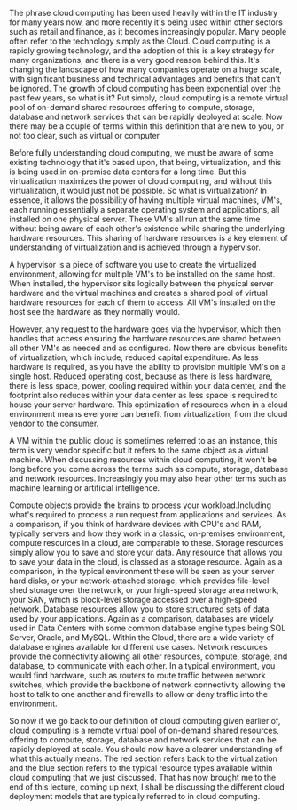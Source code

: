 The phrase cloud computing has been used heavily within the IT industry for many years now, and more recently it's being used within other sectors such as retail and finance, as it becomes increasingly popular. Many people often refer to the technology simply as the Cloud.
Cloud computing is a rapidly growing technology, and the adoption of this is a key strategy for many organizations, and there is a very good reason behind this. It's changing the landscape of how many companies operate on a huge scale, with significant business and technical advantages and benefits that can't be ignored.
The growth of cloud computing has been exponential over the past few years, so what is it?
Put simply,
cloud computing is a remote virtual pool of on-demand shared resources offering to compute, storage, database and network services that can be rapidly deployed at scale.
Now there may be a couple of terms within this definition that are new to you, or not too clear, such as virtual or computer

Before fully understanding cloud computing, we must be aware of some existing technology that it's based upon, that being,
virtualization, and this is being used in on-premise data centers for a long time. But this virtualization maximizes the power of cloud computing, and without this virtualization, it would just not be possible.
So what is virtualization?
In essence, it allows the possibility of having multiple virtual machines, VM's, each running essentially a separate operating system and applications, all installed on one physical server.
These VM's all run at the same time without being aware of each other's existence while sharing the underlying hardware resources. This sharing of hardware resources is a key element of understanding of virtualization and is achieved through a hypervisor.

A hypervisor is a piece of software you use to create the virtualized environment, allowing for multiple VM's to be installed on the same host. When installed, the hypervisor sits logically between the physical server hardware and the virtual machines and creates a shared pool of virtual hardware resources for each of them to access. All VM's installed on the host see the hardware as they normally would.

However, any request to the hardware goes via the hypervisor, which then handles that access ensuring the hardware resources are shared between all other VM's as needed and as configured. Now there are obvious benefits of virtualization, which include, reduced capital expenditure. As less hardware is required, as you have the ability to provision multiple VM's on a single host. Reduced operating cost, because as there is less hardware, there is less space, power, cooling required within your data center, and the footprint also reduces within your data center as less space is required to house your server hardware. This optimization of resources when in a cloud environment means everyone can benefit from virtualization, from the cloud vendor to the consumer.

A VM within the public cloud is sometimes referred to as an instance, this term is very vendor specific but it refers to the same object as a virtual machine. When discussing resources within cloud computing, it won't be long before you come across the terms such as compute, storage, database and network resources. Increasingly you may also hear other terms such as machine learning or artificial intelligence.

Compute objects provide the brains to process your workload.Including what's required to process a run request from applications and services. As a comparison, if you think of hardware devices with CPU's and RAM, typically servers and how they work in a classic, on-premises environment, compute resources in a cloud, are comparable to these. Storage resources simply allow you to save and store your data. Any resource that allows you to save your data in the cloud, is classed as a storage resource. Again as a comparison, in the typical environment these will be seen as your server hard disks, or your network-attached storage, which provides file-level shed storage over the network, or your high-speed storage area network, your SAN, which is block-level storage accessed over a high-speed network. Database resources allow you to store structured sets of data used by your applications. Again as a comparison, databases are widely used in Data Centers with some common database engine types being SQL Server, Oracle, and MySQL. Within the Cloud, there are a wide variety of database engines available for different use cases. Network resources provide the connectivity allowing all other resources, compute, storage, and database, to communicate with each other. In a typical environment, you would find hardware, such as routers to route traffic between network switches, which provide the backbone of network connectivity allowing the host to talk to one another and firewalls to allow or deny traffic into the environment.

So now if we go back to our definition of cloud computing given earlier of, cloud computing is a remote virtual pool of on-demand shared resources, offering to compute, storage, database and network services that can be rapidly deployed at scale. You should now have a clearer understanding of what this actually means. The red section refers back to the virtualization and the blue section refers to the typical resource types available within cloud computing that we just discussed. That has now brought me to the end of this lecture, coming up next, I shall be discussing the different cloud deployment models that are typically referred to in cloud computing.

